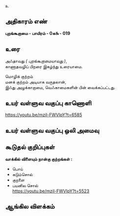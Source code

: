 உ


## அதிகாரம் எண்

**புறங்கூறாமை - பாயிரம் - 0க௯ - 019**

## உரை

அஃதாவது _( புறங்கூறாமையாவது )_,  
காணாதவழிப் பிறரை இகழ்ந்து உரையாமை.  

மொழிக் குற்றம்  
மனக் குற்றம் அடியாக வருதலான்,  
இஃது அழுக்காறாமை, வெஃகாமைகளின் பின் வைக்கப்பட்டது.


## உயர் வள்ளுவ வகுப்பு காணொளி

https://youtu.be/mzil-FWVIpY?t=6585

## உயர் வள்ளுவ வகுப்பு ஒலி அமைவு 


## கூடுதல் குறிப்புகள்

**வாக்கில் விளையும் நான்கு குற்றங்கள் :**   
* பொய்
* கடும்சொல் 
* குறளை 
* பயனில சொல்  
https://youtu.be/mzil-FWVIpY?t=5523

## ஆங்கில விளக்கம்


